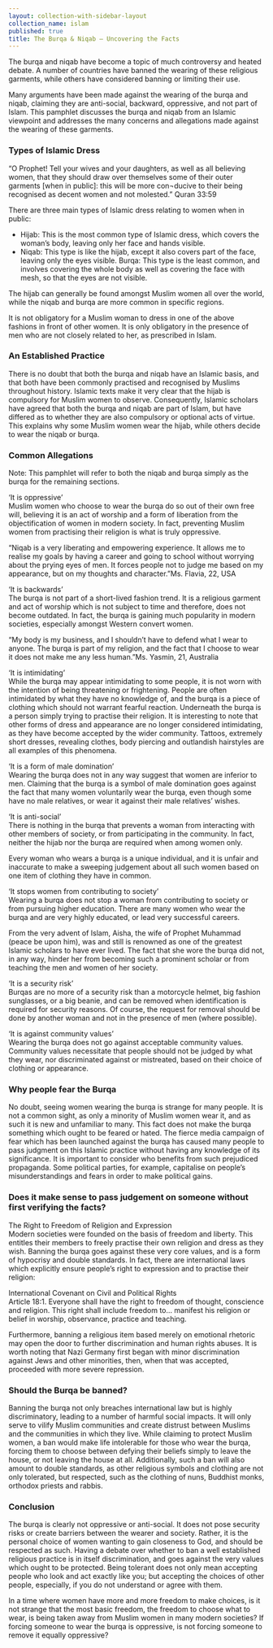 ```yaml
---
layout: collection-with-sidebar-layout
collection_name: islam
published: true
title: The Burqa & Niqab – Uncovering the Facts
---
```


The burqa and niqab have become a topic of much controversy and heated debate. A number of countries have banned the wearing of these religious garments, while others have considered banning or limiting their use.

Many arguments have been made against the wearing of the burqa and niqab, claiming they are anti-social, backward, oppressive, and not part of Islam. This pamphlet discusses the burqa and niqab from an Islamic viewpoint and addresses the many concerns and allegations made against the wearing of these garments.

### Types of Islamic Dress
“O Prophet! Tell your wives and your daughters, as well as all believing women, that they should draw over themselves some of their outer garments [when in public]: this will be more con¬ducive to their being recognised as decent women and not molested.” Quran 33:59

There are three main types of Islamic dress relating to women when in public:  
- Hijab: This is the most common type of Islamic dress, which covers the woman’s body, leaving only her face and hands visible.  
- Niqab: This type is like the hijab, except it also covers part of the face, leaving only the eyes visible.
Burqa: This type is the least common, and involves covering the whole body as well as covering the face with mesh, so that the eyes are not visible.

The hijab can generally be found amongst Muslim women all over the world, while the niqab and burqa are more common in specific regions.

It is not obligatory for a Muslim woman to dress in one of the above fashions in front of other women. It is only obligatory in the presence of men who are not closely related to her, as prescribed in Islam.

### An Established Practice
There is no doubt that both the burqa and niqab have an Islamic basis, and that both have been commonly practised and recognised by Muslims throughout history. Islamic texts make it very clear that the hijab is compulsory for Muslim women to observe. Consequently, Islamic scholars have agreed that both the burqa and niqab are part of Islam, but have differed as to whether they are also compulsory or optional acts of virtue. This explains why some Muslim women wear the hijab, while others decide to wear the niqab or burqa.

### Common Allegations
Note: This pamphlet will refer to both the niqab and burqa simply as the burqa for the remaining sections.

‘It is oppressive’  
Muslim women who choose to wear the burqa do so out of their own free will, believing it is an act of worship and a form of liberation from the objectification of women in modern society. In fact, preventing Muslim women from practising their religion is what is truly oppressive.

“Niqab is a very liberating and empowering experience. It allows me to realise my goals by having a career and going to school without worrying about the prying eyes of men. It forces people not to judge me based on my appearance, but on my thoughts and character.”Ms. Flavia, 22, USA

‘It is backwards’  
The burqa is not part of a short-lived fashion trend. It is a religious garment and act of worship which is not subject to time and therefore, does not become outdated. In fact, the burqa is gaining much popularity in modern societies, especially amongst Western convert women.

“My body is my business, and I shouldn’t have to defend what I wear to anyone. The burqa is part of my religion, and the fact that I choose to wear it does not make me any less human.”Ms. Yasmin, 21, Australia

‘It is intimidating’  
While the burqa may appear intimidating to some people, it is not worn with the intention of being threatening or frightening. People are often intimidated by what they have no knowledge of, and the burqa is a piece of clothing which should not warrant fearful reaction. Underneath the burqa is a person simply trying to practise their religion. It is interesting to note that other forms of dress and appearance are no longer considered intimidating, as they have become accepted by the wider community. Tattoos, extremely short dresses, revealing clothes, body piercing and outlandish hairstyles are all examples of this phenomena.

‘It is a form of male domination’  
Wearing the burqa does not in any way suggest that women are inferior to men. Claiming that the burqa is a symbol of male domination goes against the fact that many women voluntarily wear the burqa, even though some have no male relatives, or wear it against their male relatives’ wishes.

‘It is anti-social’  
There is nothing in the burqa that prevents a woman from interacting with other members of society, or from participating in the community. In fact, neither the hijab nor the burqa are required when among women only.

Every woman who wears a burqa is a unique individual, and it is unfair and inaccurate to make a sweeping judgement about all such women based on one item of clothing they have in common.

‘It stops women from contributing to society’  
Wearing a burqa does not stop a woman from contributing to society or from pursuing higher education. There are many women who wear the burqa and are very highly educated, or lead very successful careers.

From the very advent of Islam, Aisha, the wife of Prophet Muhammad (peace be upon him), was and still is renowned as one of the greatest Islamic scholars to have ever lived. The fact that she wore the burqa did not, in any way, hinder her from becoming such a prominent scholar or from teaching the men and women of her society.

‘It is a security risk’  
Burqas are no more of a security risk than a motorcycle helmet, big fashion sunglasses, or a big beanie, and can be removed when identification is required for security reasons. Of course, the request for removal should be done by another woman and not in the presence of men (where possible).

‘It is against community values’  
Wearing the burqa does not go against acceptable community values. Community values necessitate that people should not be judged by what they wear, nor discriminated against or mistreated, based on their choice of clothing or appearance.

### Why people fear the Burqa
No doubt, seeing women wearing the burqa is strange for many people. It is not a common sight, as only a minority of Muslim women wear it, and as such it is new and unfamiliar to many. This fact does not make the burqa something which ought to be feared or hated. The fierce media campaign of fear which has been launched against the burqa has caused many people to pass judgment on this Islamic practice without having any knowledge of its significance. It is important to consider who benefits from such prejudiced propaganda. Some political parties, for example, capitalise on people’s misunderstandings and fears in order to make political gains.

### Does it make sense to pass judgement on someone without first verifying the facts?
The Right to Freedom of Religion and Expression  
Modern societies were founded on the basis of freedom and liberty. This entitles their members to freely practise their own religion and dress as they wish. Banning the burqa goes against these very core values, and is a form of hypocrisy and double standards. In fact, there are international laws which explicitly ensure people’s right to expression and to practise their religion:

International Covenant on Civil and Political Rights  
Article 18:1. Everyone shall have the right to freedom of thought, conscience and religion. This right shall include freedom to… manifest his religion or belief in worship, observance, practice and teaching.

Furthermore, banning a religious item based merely on emotional rhetoric may open the door to further discrimination and human rights abuses. It is worth noting that Nazi Germany first began with minor discrimination against Jews and other minorities, then, when that was accepted, proceeded with more severe repression.

### Should the Burqa be banned?
Banning the burqa not only breaches international law but is highly discriminatory, leading to a number of harmful social impacts. It will only serve to vilify Muslim communities and create distrust between Muslims and the communities in which they live. While claiming to protect Muslim women, a ban would make life intolerable for those who wear the burqa, forcing them to choose between defying their beliefs simply to leave the house, or not leaving the house at all. Additionally, such a ban will also amount to double standards, as other religious symbols and clothing are not only tolerated, but respected, such as the clothing of nuns, Buddhist monks, orthodox priests and rabbis.

### Conclusion
The burqa is clearly not oppressive or anti-social. It does not pose security risks or create barriers between the wearer and society. Rather, it is the personal choice of women wanting to gain closeness to God, and should be respected as such. Having a debate over whether to ban a well established religious practice is in itself discrimination, and goes against the very values which ought to be protected. Being tolerant does not only mean accepting people who look and act exactly like you; but accepting the choices of other people, especially, if you do not understand or agree with them.

In a time where women have more and more freedom to make choices, is it not strange that the most basic freedom, the freedom to choose what to wear, is being taken away from Muslim women in many modern societies? If forcing someone to wear the burqa is oppressive, is not forcing someone to remove it equally oppressive?
